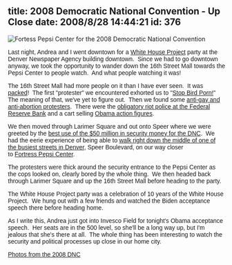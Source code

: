 title: 2008 Democratic National Convention - Up Close
date: 2008/8/28 14:44:21
id: 376
---
![Fortess Pepsi Center for the 2008 Democratic National Convention](/journal_images/mini-IMG_3846-journal.jpg)

<font face="Arial">Last night, Andrea and I went downtown for a [White House Project](http://www.thewhitehouseproject.org/) party at the Denver Newspaper Agency building downtown.  Since we had to go downtown anyway, we took the opportunity to wander down the 16th Street Mall towards the Pepsi Center to people watch.  And what people watching it was!</font>

<font face="Arial">The 16th Street Mall had more people on it than I have ever seen.  It was [packed](ViewPhoto.aspx?ID=5776&LINK_ID=DNC2008&PAGE=6)!  The first "protester" we encountered exhorted us to "[Stop Bird Porn!](ViewPhoto.aspx?ID=5777&LINK_ID=DNC2008&PAGE=6)"  The meaning of that, we've yet to figure out.  Then we found some [anti-gay and anti-abortion protesters](ViewPhoto.aspx?ID=5779&LINK_ID=DNC2008&PAGE=6).  There were the [obligatory riot police at the Federal Reserve Bank](ViewPhoto.aspx?ID=5781&LINK_ID=DNC2008&PAGE=5) and a cart selling [Obama action figures](ViewPhoto.aspx?ID=5782&LINK_ID=DNC2008&PAGE=5).</font>

<font face="Arial">We then moved through Larimer Square and out onto Speer where we were greeted by the [best use of the $50 million in security money for the DNC](ViewPhoto.aspx?ID=5788&LINK_ID=DNC2008&PAGE=3).  We had the eerie experience of being able to [walk right down the middle of one of the busiest streets in Denver](ViewPhoto.aspx?ID=5789&LINK_ID=DNC2008&PAGE=3), Speer Boulevard, on our way closer to [Fortress Pepsi Center](ViewPhoto.aspx?ID=5791&LINK_ID=DNC2008&PAGE=3).</font>

<font face="Arial">The protesters were thick around the security entrance to the Pepsi Center as the cops looked on, clearly bored by the whole thing.  We then headed back through Larimer Square and up the 16th Street Mall before heading to the party. </font>

<font face="Arial">The White House Project party was a celebration of 10 years of the White House Project.  We hung out with a few friends and watched the Biden acceptance speech there before heading home.</font>

<font face="Arial">As I write this, Andrea just got into Invesco Field for tonight's Obama acceptance speech.  Her seats are in the 500 level, so she'll be a long way up, but I'm jealous that she's there at all.  The whole thing has been interesting to watch the security and political processes up close in our home city.</font>

<font face="Arial">[Photos from the 2008 DNC](PhotoAlbum.aspx?ID=DNC2008)</font>